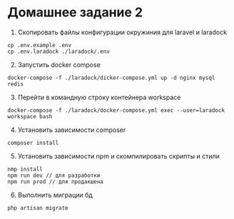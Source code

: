 # Домашнее задание 2

1. Скопировать файлы конфигурации окружиния для laravel и laradock
```shell
cp .env.example .env
cp .env.laradock ./laradock/.env
```

2. Запустить docker compose
```shell
docker-compose -f ./laradock/dicker-compose.yml up -d nginx mysql redis
```

3. Перейти в командную строку контейнера workspace
```shell
docker-compose -f ./laradock/docker-compose.yml exec --user=laradock workspace bash
```

4. Установить зависимости composer
```shell
composer install
```

5. Установить зависимости npm и скомпилировать скрипты и стили
```shell
nmp install
npm run dev // для разработки
npm run prod // для продакшена
```

6. Выполнить миграции бд
```shell
php artisan migrate
```
